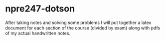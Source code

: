 # npre247-dotson
After taking notes and solving some problems I will put together a latex document for each section of the course (divided by exam) along with pdfs of my actual handwritten notes.
